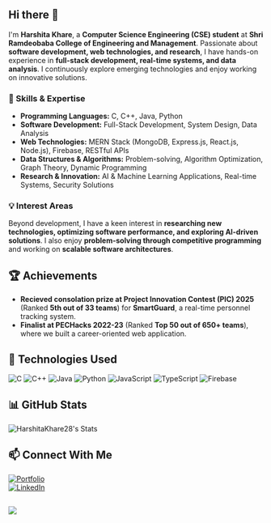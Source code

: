 ## Hi there 👋  
I'm **Harshita Khare**, a **Computer Science Engineering (CSE) student** at **Shri Ramdeobaba College of Engineering and Management**. Passionate about **software development, web technologies, and research**, I have hands-on experience in **full-stack development, real-time systems, and data analysis**. I continuously explore emerging technologies and enjoy working on innovative solutions.  

### 🚀 Skills & Expertise  
- **Programming Languages:** C, C++, Java, Python  
- **Software Development:** Full-Stack Development, System Design, Data Analysis  
- **Web Technologies:** MERN Stack (MongoDB, Express.js, React.js, Node.js), Firebase, RESTful APIs  
- **Data Structures & Algorithms:** Problem-solving, Algorithm Optimization, Graph Theory, Dynamic Programming  
- **Research & Innovation:** AI & Machine Learning Applications, Real-time Systems, Security Solutions  

### 💡 Interest Areas  
Beyond development, I have a keen interest in **researching new technologies, optimizing software performance, and exploring AI-driven solutions**. I also enjoy **problem-solving through competitive programming** and working on **scalable software architectures**.  

## 🏆 Achievements  
- **Recieved consolation prize at Project Innovation Contest (PIC) 2025** (Ranked **5th out of 33 teams**) for **SmartGuard**, a real-time personnel tracking system.  
- **Finalist at PECHacks 2022-23** (Ranked **Top 50 out of 650+ teams**), where we built a career-oriented web application.  

## 🔧 Technologies Used  
![C](https://img.shields.io/badge/c-%2300599C.svg?style=for-the-badge&logo=c&logoColor=white)  ![C++](https://img.shields.io/badge/c++-%2300599C.svg?style=for-the-badge&logo=c%2B%2B&logoColor=white)  ![Java](https://img.shields.io/badge/java-%23ED8B00.svg?style=for-the-badge&logo=openjdk&logoColor=white)  ![Python](https://img.shields.io/badge/python-3670A0?style=for-the-badge&logo=python&logoColor=ffdd54)  ![JavaScript](https://img.shields.io/badge/javascript-%23323330.svg?style=for-the-badge&logo=javascript&logoColor=%23F7DF1E)  ![TypeScript](https://img.shields.io/badge/typescript-%23007ACC.svg?style=for-the-badge&logo=typescript&logoColor=white)  ![Firebase](https://img.shields.io/badge/Firebase-%23039BE5.svg?style=for-the-badge&logo=firebase)  

## 📊 GitHub Stats  
![HarshitaKhare28's Stats](https://github-readme-stats.vercel.app/api?username=HarshitaKhare28&theme=highcontrast&show_icons=true&hide_border=true&count_private=true)  

## 📫 Connect With Me  
[![Portfolio](https://img.shields.io/badge/Portfolio-%23000000.svg?style=for-the-badge&logo=firefox&logoColor=white)](https://www.harshitakhare.co/)  
[![LinkedIn](https://img.shields.io/badge/LinkedIn-%230A66C2.svg?style=for-the-badge&logo=linkedin&logoColor=white)](https://www.linkedin.com/in/harshita-khare-a5152625a/)  

## ![](https://komarev.com/ghpvc/?username=HarshitaKhare28&color=ff69b4&style=for-the-badge)
